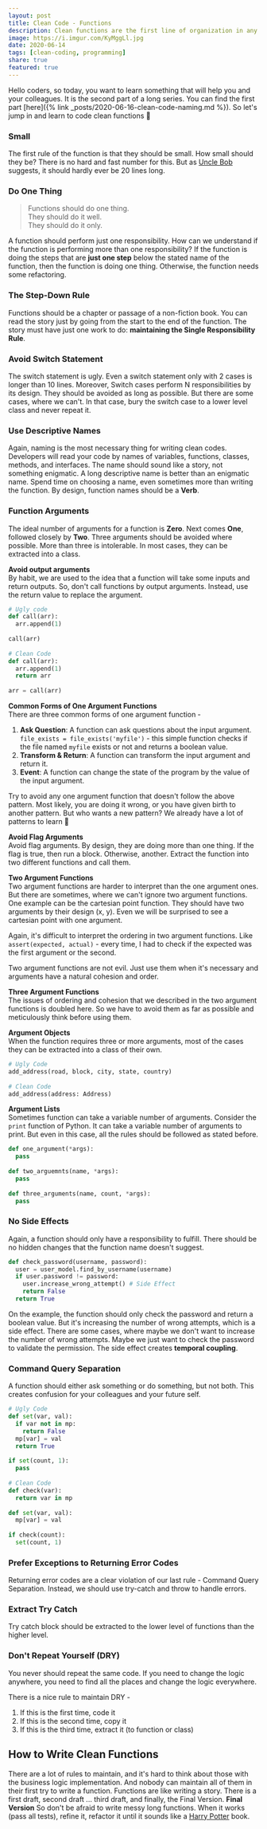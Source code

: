 ```yaml
---  
layout: post  
title: Clean Code - Functions  
description: Clean functions are the first line of organization in any program...  
image: https://i.imgur.com/KyMggLl.jpg  
date: 2020-06-14  
tags: [clean-coding, programming]  
share: true  
featured: true  
---  
```

  
Hello coders, so today, you want to learn something that will help you and your colleagues. It is the second part of a long series. You can find the first part [here]({% link _posts/2020-06-16-clean-code-naming.md %}). So let's jump in and learn to code clean functions 🙏  
  
### Small  
The first rule of the function is that they should be small. How small should they be? There is no hard and fast number for this. But as [Uncle Bob](https://en.wikipedia.org/wiki/Robert_C._Martin) suggests, it should hardly ever be 20 lines long.  
  
### Do One Thing  
> Functions should do one thing.  
> They should do it well.  
> They should do it only.  
  
A function should perform just one responsibility. How can we understand if the function is performing more than one responsibility? If the function is doing the steps that are **just one step** below the stated name of the function, then the function is doing one thing. Otherwise, the function needs some refactoring.  
  
### The Step-Down Rule  
  
Functions should be a chapter or passage of a non-fiction book. You can read the story just by going from the start to the end of the function. The story must have just one work to do: **maintaining the Single Responsibility Rule**.  
  
### Avoid Switch Statement  
  
The switch statement is ugly. Even a switch statement only with 2 cases is longer than 10 lines. Moreover, Switch cases perform N responsibilities by its design. They should be avoided as long as possible. But there are some cases, where we can't. In that case, bury the switch case to a lower level class and never repeat it.  
  
### Use Descriptive Names  
  
Again, naming is the most necessary thing for writing clean codes. Developers will read your code by names of variables, functions, classes, methods, and interfaces. The name should sound like a story, not something enigmatic. A long descriptive name is better than an enigmatic name. Spend time on choosing a name, even sometimes more than writing the function. By design, function names should be a **Verb**.  
  
### Function Arguments  
  
The ideal number of arguments for a function is **Zero**. Next comes **One**, followed closely by **Two**. Three arguments should be avoided where possible. More than three is intolerable. In most cases, they can be extracted into a class.  
  
**Avoid output arguments**  
By habit, we are used to the idea that a function will take some inputs and return outputs. So, don't call functions by output arguments. Instead, use the return value to replace the argument.  
  
```python  
# Ugly code  
def call(arr):  
  arr.append(1)  
  
call(arr)  
  
# Clean Code  
def call(arr):  
  arr.append(1)  
  return arr  
  
arr = call(arr)  
```  
  
**Common Forms of One Argument Functions**  
There are three common forms of one argument function -  
  
1. **Ask Question**: A function can ask questions about the input argument. `file_exists = file_exists('myfile')` - this simple function checks if the file named `myfile` exists or not and returns a boolean value.  
2. **Transform & Return**: A function can transform the input argument and return it.  
3. **Event**: A function can change the state of the program by the value of the input argument.  
  
Try to avoid any one argument function that doesn't follow the above pattern. Most likely, you are doing it wrong, or you have given birth to another pattern. But who wants a new pattern? We already have a lot of patterns to learn 🤯  
  
**Avoid Flag Arguments**  
Avoid flag arguments. By design, they are doing more than one thing. If the flag is true, then run a block. Otherwise, another. Extract the function into two different functions and call them.  
  
**Two Argument Functions**  
Two argument functions are harder to interpret than the one argument ones. But there are sometimes, where we can't ignore two argument functions. One example can be the cartesian point function. They should have two arguments by their design (x, y). Even we will be surprised to see a cartesian point with one argument.  
  
Again, it's difficult to interpret the ordering in two argument functions. Like `assert(expected, actual)` - every time, I had to check if the expected was the first argument or the second.  
  
Two argument functions are not evil. Just use them when it's necessary and arguments have a natural cohesion and order.  
  
**Three Argument Functions**  
The issues of ordering and cohesion that we described in the two argument functions is doubled here. So we have to avoid them as far as possible and meticulously think before using them.  
  
**Argument Objects**  
When the function requires three or more arguments, most of the cases they can be extracted into a class of their own.  
  
```python  
# Ugly Code  
add_address(road, block, city, state, country)  
  
# Clean Code  
add_address(address: Address)  
```  
  
**Argument Lists**  
Sometimes function can take a variable number of arguments. Consider the `print` function of Python. It can take a variable number of arguments to print. But even in this case, all the rules should be followed as stated before.  
  
```python  
def one_argument(*args):  
  pass  
  
def two_arguemnts(name, *args):  
  pass  
    
def three_arguments(name, count, *args):  
  pass  
```  
  
### No Side Effects  
  
Again, a function should only have a responsibility to fulfill. There should be no hidden changes that the function name doesn't suggest.  
  
```python  
def check_password(username, password):  
  user = user_model.find_by_username(username)  
  if user.password != password:  
	user.increase_wrong_attempt() # Side Effect  
	return False  
  return True  
```  
  
On the example, the function should only check the password and return a boolean value. But it's increasing the number of wrong attempts, which is a side effect. There are some cases, where maybe we don't want to increase the number of wrong attempts. Maybe we just want to check the password to validate the permission. The side effect creates **temporal coupling**.  
  
### Command Query Separation  
  
A function should either ask something or do something, but not both. This creates confusion for your colleagues and your future self.  
  
```python  
# Ugly Code  
def set(var, val):  
  if var not in mp:  
	return False  
  mp[var] = val  
  return True  
  
if set(count, 1):  
  pass  
  
# Clean Code  
def check(var):  
  return var in mp  
  
def set(var, val):  
  mp[var] = val  
    
if check(count):  
  set(count, 1)  
```  
  
### Prefer Exceptions to Returning Error Codes  
  
Returning error codes are a clear violation of our last rule - Command Query Separation. Instead, we should use try-catch and throw to handle errors.  
  
### Extract Try Catch  
  
Try catch block should be extracted to the lower level of functions than the higher level.  
  
### Don't Repeat Yourself (DRY)  
  
You never should repeat the same code. If you need to change the logic anywhere, you need to find all the places and change the logic everywhere.  
  
There is a nice rule to maintain DRY -  
  
1. If this is the first time, code it  
2. If this is the second time, copy it  
3. If this is the third time, extract it (to function or class)  
  
## How to Write Clean Functions  
  
There are a lot of rules to maintain, and it's hard to think about those with the business logic implementation. And nobody can maintain all of them in their first try to write a function. Functions are like writing a story. There is a first draft, second draft ... third draft, and finally, the Final Version. **Final Version** So don't be afraid to write messy long functions. When it works (pass all tests), refine it, refactor it until it sounds like a [Harry Potter](https://en.wikipedia.org/wiki/Harry_Potter) book.  
